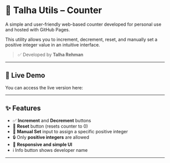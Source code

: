 # 🧮 Talha Utils – Counter

A simple and user-friendly web-based counter developed for personal use and hosted with GitHub Pages.

This utility allows you to increment, decrement, reset, and manually set a positive integer value in an intuitive interface.

> ✅ Developed by **Talha Rehman**

---

## 🔗 Live Demo

You can access the live version here:  
<!-- **[https://your-username.github.io/talha-utils-counter](https://your-username.github.io/talha-utils-counter)**   -->

---

## ✨ Features

- ✅ **Increment** and **Decrement** buttons
- 🔁 **Reset** button (resets counter to 0)
- 🔢 **Manual Set** input to assign a specific positive integer
- 🔒 Only **positive integers** are allowed
- 📱 **Responsive and simple UI**
- ℹ️ Info button shows developer name

---